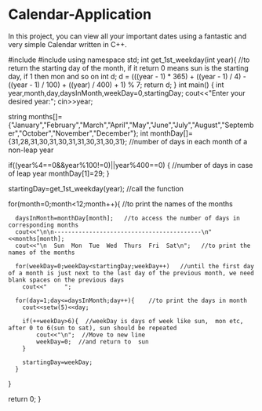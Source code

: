 # Calendar-Application
In this project, you can view all your important dates using a fantastic and very simple Calendar written in C++.

#include<iostream>
#include <iomanip>
using namespace std;
int get_1st_weekday(int year){  //to return the starting day of the month, if it return 0 means sun is the starting day, if 1 then mon and so on
  int d;
  d = (((year - 1) * 365) + ((year - 1) / 4) - ((year - 1) / 100) + ((year) / 400) + 1) % 7;
  return d;
}
int main()
{
   int year,month,day,daysInMonth,weekDay=0,startingDay;
   cout<<"Enter your desired year:";
   cin>>year;

   string months[]={"January","February","March","April","May","June","July","August","September","October","November","December"};
   int monthDay[]={31,28,31,30,31,30,31,31,30,31,30,31};   //number of days in each month of a non-leap year

   if((year%4==0&&year%100!=0)||year%400==0) { //number of days in case of leap year
       monthDay[1]=29;
   }

   startingDay=get_1st_weekday(year);  //call the function

   for(month=0;month<12;month++){    //to print the names of the months

      daysInMonth=monthDay[month];   //to access the number of days in corresponding months
      cout<<"\n\n------------------------------------------\n"<<months[month];
      cout<<"\n  Sun  Mon  Tue  Wed  Thurs  Fri  Sat\n";   //to print the names of the months

      for(weekDay=0;weekDay<startingDay;weekDay++)   //until the first day of a month is just next to the last day of the previous month, we need blank spaces on the previous days  
        cout<<"     ";

      for(day=1;day<=daysInMonth;day++){    //to print the days in month
        cout<<setw(5)<<day;

        if(++weekDay>6){  //weekDay is days of week like sun,  mon etc, after 0 to 6(sun to sat), sun should be repeated
            cout<<"\n";  //Move to new line
            weekDay=0;  //and return to  sun 
        }
        
        startingDay=weekDay;
      }

   }

return 0;
}
